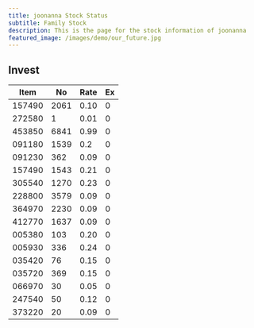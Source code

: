 ```yaml
---
title: joonanna Stock Status
subtitle: Family Stock 
description: This is the page for the stock information of joonanna
featured_image: /images/demo/our_future.jpg
---
```


## Invest

|  Item  | No | Rate | Ex   |
|--------|----|------|------|
| 157490 |2061| 0.10 |    0 | 
| 272580 |   1| 0.01 |    0 |
| 453850 |6841| 0.99 |    0 |
| 091180 |1539| 0.2  |    0 |
| 091230 | 362| 0.09 |    0 | 
| 157490 |1543| 0.21 |    0 | 
| 305540 |1270| 0.23 |    0 | 
| 228800 |3579| 0.09 |    0 |  
| 364970 |2230| 0.09 |    0 |  
| 412770 |1637| 0.09 |    0 | 
| 005380 | 103| 0.20 |    0 | 
| 005930 | 336| 0.24 |    0 | 
| 035420 |  76| 0.15 |    0 | 
| 035720 | 369| 0.15 |    0 | 
| 066970 |  30| 0.05 |    0 | 
| 247540 |  50| 0.12 |    0 | 
| 373220 |  20| 0.09 |    0 | 
